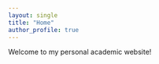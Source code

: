 ```yaml
---
layout: single
title: "Home"
author_profile: true
---
```



Welcome to my personal academic website!
